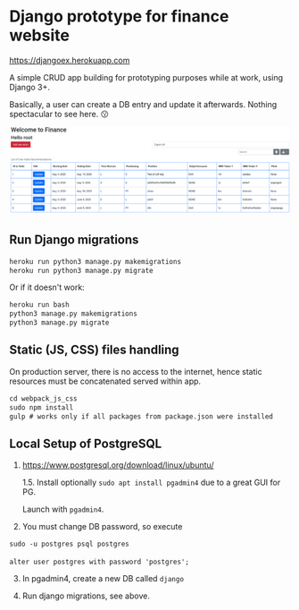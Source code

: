 # Django prototype for finance website

<https://djangoex.herokuapp.com>

A simple CRUD app building for prototyping purposes while at work, using Django 3+.

Basically, a user can create a DB entry and update it afterwards. Nothing spectacular to see here. :kissing:

![homepage](images/django-minisite.png)

## Run Django migrations

```shell
heroku run python3 manage.py makemigrations
heroku run python3 manage.py migrate
```

Or if it doesn't work:

```shell
heroku run bash
python3 manage.py makemigrations
python3 manage.py migrate
```

## Static (JS, CSS) files handling

On production server, there is no access to the internet, hence static resources must be concatenated served within app.

```shell
cd webpack_js_css
sudo npm install
gulp # works only if all packages from package.json were installed
```

## Local Setup of PostgreSQL

1. <https://www.postgresql.org/download/linux/ubuntu/>

    1.5. Install optionally `sudo apt install pgadmin4` due to a great GUI for PG.

    Launch with `pgadmin4`.

2. You must change DB password, so execute

```shell
sudo -u postgres psql postgres

alter user postgres with password 'postgres';
```

3. In pgadmin4, create a new DB called `django`

4. Run django migrations, see above.
